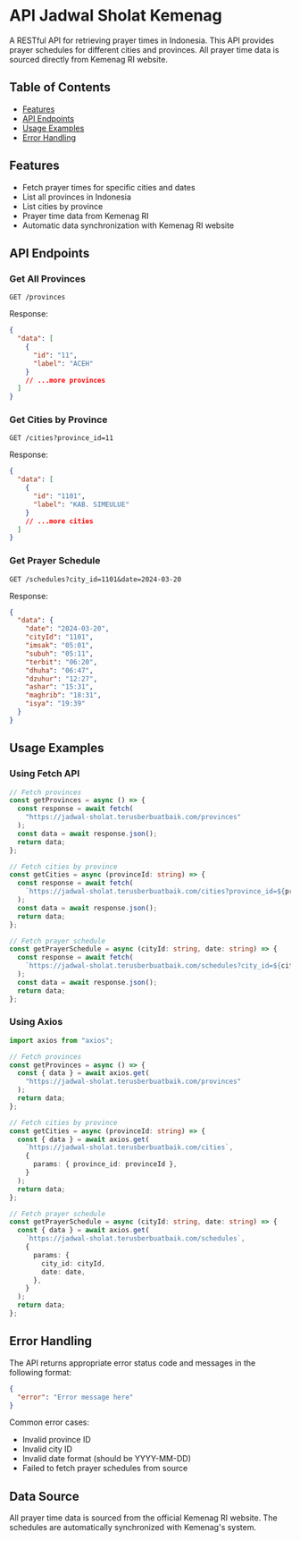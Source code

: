 # API Jadwal Sholat Kemenag

A RESTful API for retrieving prayer times in Indonesia. This API provides prayer schedules for different cities and provinces. All prayer time data is sourced directly from Kemenag RI website.

## Table of Contents

- [Features](#features)
- [API Endpoints](#api-endpoints)
- [Usage Examples](#usage-examples)
- [Error Handling](#error-handling)

## Features

- Fetch prayer times for specific cities and dates
- List all provinces in Indonesia
- List cities by province
- Prayer time data from Kemenag RI
- Automatic data synchronization with Kemenag RI website

## API Endpoints

### Get All Provinces

```http
GET /provinces
```

Response:

```json
{
  "data": [
    {
      "id": "11",
      "label": "ACEH"
    }
    // ...more provinces
  ]
}
```

### Get Cities by Province

```http
GET /cities?province_id=11
```

Response:

```json
{
  "data": [
    {
      "id": "1101",
      "label": "KAB. SIMEULUE"
    }
    // ...more cities
  ]
}
```

### Get Prayer Schedule

```http
GET /schedules?city_id=1101&date=2024-03-20
```

Response:

```json
{
  "data": {
    "date": "2024-03-20",
    "cityId": "1101",
    "imsak": "05:01",
    "subuh": "05:11",
    "terbit": "06:20",
    "dhuha": "06:47",
    "dzuhur": "12:27",
    "ashar": "15:31",
    "maghrib": "18:31",
    "isya": "19:39"
  }
}
```

## Usage Examples

### Using Fetch API

```typescript
// Fetch provinces
const getProvinces = async () => {
  const response = await fetch(
    "https://jadwal-sholat.terusberbuatbaik.com/provinces"
  );
  const data = await response.json();
  return data;
};

// Fetch cities by province
const getCities = async (provinceId: string) => {
  const response = await fetch(
    `https://jadwal-sholat.terusberbuatbaik.com/cities?province_id=${provinceId}`
  );
  const data = await response.json();
  return data;
};

// Fetch prayer schedule
const getPrayerSchedule = async (cityId: string, date: string) => {
  const response = await fetch(
    `https://jadwal-sholat.terusberbuatbaik.com/schedules?city_id=${cityId}&date=${date}`
  );
  const data = await response.json();
  return data;
};
```

### Using Axios

```typescript
import axios from "axios";

// Fetch provinces
const getProvinces = async () => {
  const { data } = await axios.get(
    "https://jadwal-sholat.terusberbuatbaik.com/provinces"
  );
  return data;
};

// Fetch cities by province
const getCities = async (provinceId: string) => {
  const { data } = await axios.get(
    `https://jadwal-sholat.terusberbuatbaik.com/cities`,
    {
      params: { province_id: provinceId },
    }
  );
  return data;
};

// Fetch prayer schedule
const getPrayerSchedule = async (cityId: string, date: string) => {
  const { data } = await axios.get(
    `https://jadwal-sholat.terusberbuatbaik.com/schedules`,
    {
      params: {
        city_id: cityId,
        date: date,
      },
    }
  );
  return data;
};
```

## Error Handling

The API returns appropriate error status code and messages in the following format:

```json
{
  "error": "Error message here"
}
```

Common error cases:

- Invalid province ID
- Invalid city ID
- Invalid date format (should be YYYY-MM-DD)
- Failed to fetch prayer schedules from source

## Data Source

All prayer time data is sourced from the official Kemenag RI website. The schedules are automatically synchronized with Kemenag's system.
